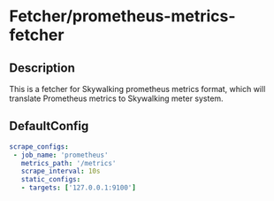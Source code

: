 # Fetcher/prometheus-metrics-fetcher
## Description
This is a fetcher for Skywalking prometheus metrics format, which will translate Prometheus metrics to Skywalking meter system.
## DefaultConfig
```yaml
scrape_configs:
 - job_name: 'prometheus'
   metrics_path: '/metrics'
   scrape_interval: 10s
   static_configs:
   - targets: ['127.0.0.1:9100']
```
